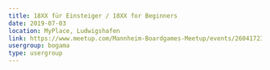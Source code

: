 ```yaml
---
title: 18XX für Einsteiger / 18XX for Beginners
date: 2019-07-03
location: MyPlace, Ludwigshafen
link: https://www.meetup.com/Mannheim-Boardgames-Meetup/events/260417233/
usergroup: bogama
type: usergroup
---
```

